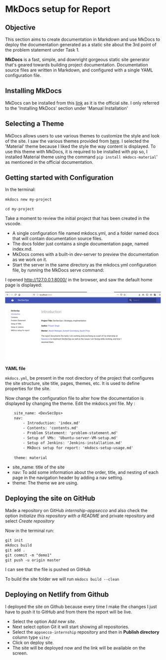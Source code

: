 # MkDocs setup for Report

## Objective

This section aims to create documentation in Markdown and use MkDocs to deploy the documentation generated as a static site about the 3rd point of the problem statement under Task 1.

**MkDocs** is a fast, simple, and downright gorgeous static site generator that's geared towards building project documentation. Documentation source files are written in Markdown, and configured with a single YAML configuration file.

## Installing MkDocs

MkDocs can be installed from this [link](https://www.mkdocs.org/) as it is the official site.  I only referred to the 'Installing MkDocs' section under 'Manual Installation' 

## Selecting a Theme

MkDocs allows users to use various themes to customize the style and look of the site. I saw the various themes provided from [here](https://github.com/mkdocs/mkdocs/wiki/MkDocs-Themes).  I selected the 'Material' theme because I liked the style the way content is displayed. To use this theme with MkDocs, it is required to be installed with pip so, I installed Material theme using the command `pip install mkdocs-material`' as mentioned in the official documentation.

## Getting started with Configuration

In the terminal:

`mkdocs new my-project`

`cd my-project`

Take a moment to review the initial project that has been created in the vscode.

* A single configuration file named mkdocs.yml, and a folder named docs that will contain documentation source files.
* The docs folder just contains a single documentation page, named index.md.
* MkDocs comes with a built-in dev-server to preview the documentation as we work on it.
* Start the server in the same directory as the mkdocs.yml configuration file, by running the MkDocs serve command:

I opened http://127.0.0.1:8000/ in the browser, and saw the default home page is displayed:

![](Images/localhost.png)

**YAML file**

```mkdocs.yml```, be present in the root directory of the project that configures the site structure, site title, pages, themes, etc. It is used to define properties for the site.

Now change the configuration file to alter how the documentation is displayed by changing the theme. Edit the mkdocs.yml file. My :

        site_name: <DevSecOps>
        nav:
            - Introduction: 'index.md'
            - Contents: 'contents.md'
            - Problem Statement: 'problem-statement.md'
            - Setup of VMs: 'Ubuntu-server-VM-setup.md'
            - Setup of Jenkins: 'Jenkins-installation.md'
            - MkDocs setup for report: 'mkdocs-setup-usage.md'

        theme: material

* site_name: title of the site
* nav:  To add some information about the order, title, and nesting of each page in the navigation header by adding a nav setting.
* theme: The theme we are using.

## Deploying the site on GitHub

Made a repository on GitHub *internship-appsecco* and also check the option *Initialize this repository with a README* and private repository and select *Create repository*

Now in the terminal run:

```
git init
mkdocs build
git add .
git commit -m "demo1"
git push -u origin master
```

I can see that the file is pushed on GitHub

To build the site folder we will run 
`mkdocs build --clean`

## Deploying on Netlify from Github

I deployed the site on Github because every time I make the changes I just have to push it to GitHub and from there the report will be live.

* Select the option *Add new site*.
* Next select option Git it will start showing all repositories. 
* Select the `appsecco-internship` repository and then in **Publish directory** column type `site/`
* Click on deploy site.
* The site will be deployed now and the link will be available on the screen.
